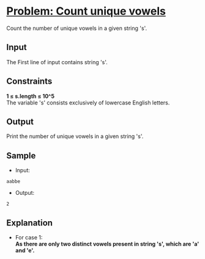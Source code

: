 # [Problem: Count unique vowels](https://my.newtonschool.co/playground/code/cyysfbgaut0a)

Count the number of unique vowels in a given string 's'.

## Input

The First line of input contains string 's'.

## Constraints

**1 ≤ s.length ≤ 10^5** <br>
The variable 's' consists exclusively of lowercase English letters.

## Output

Print the number of unique vowels in a given string 's'.

## Sample

- Input:
```
aabbe
```

- Output:
```
2
```

## Explanation

- For case 1: <br> **As there are only two distinct vowels present in string 's', which are 'a' and 'e'.** <br>
